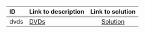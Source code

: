 | ID | Link to description | Link to solution |
|:---|:---|:---:|
| dvds | [DVDs](https://open.kattis.com/problems/dvds) | [Solution](https://github.com/versenyi98/leetcode-solutions/tree/main/solutions/DVDs)|
